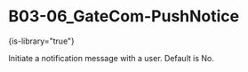 # B03-06_GateCom-PushNotice

{is-library="true"}

<snippet id="B03-06_GateCom-PushNotice_snippet">



Initiate a notification message with a user. Default is No.


</snippet>